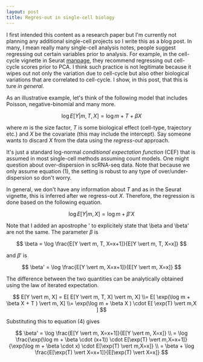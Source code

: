 ```yaml
---
layout: post
title: Regres-out in single-cell biology
---
```


I first intended this content as a research paper but I'm currently not planning any additional single-cell projects so I write this as a blog post.
In many, I mean really many single-cell analysis notes, people suggest regressing out certain variables prior to analysis.
For example, in the cell-cycle vignette in Seurat [manpage](https://satijalab.org/seurat/articles/cell_cycle_vignette.html), they recommend regressing out cell-cycle scores prior to PCA.
I think such practice is not legitimate because it wipes out not only the variation due to cell-cycle but also other biological variations that are correlated to cell-cycle.
I show, in this post, that this is ture _in general_.

As an illustrative example, let's think of the following model that includes Poisson, negative-binomial and many more.

$$
\log E[Y \vert m, T, X] = \log m + T + \beta X 
$$

where $m$ is the size factor, $T$ is some biological effect (cell-type, trajectory etc.) and $X$ be the covariate (this may include the intercept).
Say someone wants to discard $X$ from the data using the _regress-out_ approach.

It's just a standard log-normal _conditional expectation function_ (CEF) that is assumed in most single-cell methods assuming count models.
One might question about over-dispersion in scRNA-seq data. 
Note that because we only assume equation (1), the setting is robust to any type of over/under-dispersion so don't worry.

In general, we don't have any information about $T$ and as in the Seurat vignette, this is inferred after we regress-out $X$.
Therefore, the regression is done based on the following equation.

$$
\log E[Y \vert m, X] = \log m + \beta' X 
$$

Note that I added an apostrophe ' to explicitely state that \beta and \beta' are not the same.
The parameter $\beta$ is 

$$
\beta = \log \frac{E[Y \vert m, T, X=x+1]}{E[Y \vert m, T, X=x]}
$$

and $\beta'$ is 

$$
\beta' = \log \frac{E[Y \vert m, X=x+1]}{E[Y \vert m, X=x]}
$$

The difference between the two quantities can be analytically obtained using the law of iterated expectation.

$$
E[Y \vert m, X] = E[ E[Y \vert m, T, X] \vert m, X] 
\\= E[ \exp(\log m + \beta X + T ) \vert  m, X]
\\= \exp(\log m + \beta X ) \cdot E[ \exp(T) \vert m,X ]
$$

Substituting this to equation (4) gives

$$
\beta' = \log \frac{E[Y \vert m, X=x+1]}{E[Y \vert m, X=x]} \\
		= \log \frac{\exp(\log m + \beta \cdot (x+1)) \cdot E[\exp(T) \vert m,X=x+1]}{\exp(\log m + \beta \cdot x) \cdot E[\exp(T) \vert m,X=x]} \\
		= \beta + \log \frac{E[\exp(T) \vert X=x+1]}{E[\exp(T) \vert X=x]}
$$










